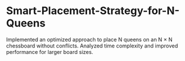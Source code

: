 # Smart-Placement-Strategy-for-N-Queens
Implemented an optimized approach to place N queens on an N × N chessboard without conflicts. Analyzed time complexity and improved performance for larger board sizes.
